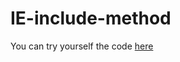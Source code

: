 # IE-include-method

You can try yourself the code [here](http://www.typescriptlang.org/play/#src=class%20ITM%20%7B%0D%0A%20%20%20%20private%20containing%3A%20any%3B%0D%0A%0D%0A%20%20%20%20constructor()%20%7B%0D%0A%20%20%20%20%20%20%20%20%2F%2Fcode%20goes%20here%0D%0A%20%20%20%20%7D%0D%0A%2F**%0D%0A%20*%20%5BbrowserDetect%20-%20This%20method%20is%20to%20know%20when%20the%20user%20is%20using%20Internet%20Explorer%5D%0D%0A%20*%2F%0D%0A%20%20%20%20private%20browserDetect()%20%7B%0D%0A%20%20%20%20%20%20%20%20if%20((navigator.userAgent.indexOf('Trident%2F7.0')%20%3E%200)%20%7C%7C%0D%0A%20%20%20%20%20%20%20%20%20%20%20%20(%2FMSIE%2010%2Fi.test(navigator.userAgent))%20%7C%7C%0D%0A%20%20%20%20%20%20%20%20%20%20%20%20%20%20%20%20(%2FMSIE%209%2Fi.test(navigator.userAgent)%20%7C%7C%0D%0A%20%20%20%20%20%20%20%20%20%20%20%20%20%20%20%20%20%20%20%20%2Frv%3A11.0%2Fi.test(navigator.userAgent)))%20%7B%0D%0A%20%20%20%20%20%20%20%20%20%20%20%20%20%20%20%20return%20true%0D%0A%20%20%20%20%20%20%20%20%20%20%20%20%7D%0D%0A%20%20%20%20%7D%0D%0A%0D%0A%2F**%0D%0A%20*%20%5BincludesToMatch%20-%20Depending%20on%20the%20browser%2C%20this%20method%20compares%20your%20variables%20using%20the%20include%20or%20the%20match%20Javascript%20function%2C%0D%0A%20*%20enabling%20it%20to%20work%20with%20the%20last%20breakthrough%20tecnologies%20of%20ES%5D%0D%0A%20*%2F%0D%0A%20%20%20%20public%20includesToMatch(variableToCompare%3A%20string%2C%20containing%3A%20Array%3Cstring%3E)%20%7B%0D%0A%20%20%20%20%20%20%20%20let%20variableToMatch%3A%20string%3B%0D%0A%20%20%20%20%20%20%20%20this.containing%20%3D%20containing%3B%0D%0A%20%20%20%20%20%20%20%20for%20(let%20i%20%3D%200%3B%20i%20%3C%20containing.length%3B%20i%2B%2B)%20%7B%0D%0A%20%20%20%20%20%20%20%20%20%20%20%20if%20(i%20%3D%3D%3D%200)%20%7B%0D%0A%20%20%20%20%20%20%20%20%20%20%20%20%20%20%20%20variableToMatch%20%3D%20containing%5Bi%5D%3B%0D%0A%20%20%20%20%20%20%20%20%20%20%20%20%7D%20else%20%7B%0D%0A%20%20%20%20%20%20%20%20%20%20%20%20%20%20%20%20variableToMatch%20%3D%20variableToMatch%20%2B%20'%7C'%20%2B%20containing%5Bi%5D%3B%0D%0A%20%20%20%20%20%20%20%20%20%20%20%20%7D%0D%0A%0D%0A%20%20%20%20%20%20%20%20%20%20%20%20if%20(this.browserDetect())%20%7B%0D%0A%20%20%20%20%20%20%20%20%20%20%20%20%20%20%20%20if%20(variableToCompare.match('%2F%5E'%20%2B%20variableToMatch%20%2B%20'%24%2F'))%20%7B%0D%0A%20%20%20%20%20%20%20%20%20%20%20%20%20%20%20%20%20%20%20%20alert('true')%3B%0D%0A%20%20%20%20%20%20%20%20%20%20%20%20%20%20%20%20%20%20%20%20return%20true%3B%0D%0A%20%20%20%20%20%20%20%20%20%20%20%20%20%20%20%20%7D%3B%0D%0A%20%20%20%20%20%20%20%20%20%20%20%20%7D%0D%0A%0D%0A%20%20%20%20%20%20%20%20%20%20%20%20if%20(this.containing.includes(variableToCompare))%20%7B%0D%0A%20%20%20%20%20%20%20%20%20%20%20%20%20%20%20%20alert('true')%3B%0D%0A%20%20%20%20%20%20%20%20%20%20%20%20%20%20%20%20return%20true%3B%0D%0A%20%20%20%20%20%20%20%20%20%20%20%20%7D%3B%0D%0A%20%20%20%20%20%20%20%20%20%20%20%20alert('false')%3B%0D%0A%20%20%20%20%20%20%20%20%20%20%20%20return%20false%3B%0D%0A%20%20%20%20%20%20%20%20%7D%0D%0A%20%20%20%20%7D%0D%0A%7D%0D%0A%0D%0Alet%20test%20%3D%20new%20ITM()%3B%0D%0A%0D%0A%0D%0Alet%20button%20%3D%20document.createElement('button')%3B%0D%0Abutton.textContent%20%3D%20%22Test%20me%22%3B%0D%0Abutton.onclick%20%3D%20function()%20%7B%0D%0A%20%20%20%20test.includesToMatch(%22skew%22%2C%20%5B'translate'%2C%20'rotate'%2C%20'skew'%5D)%3B%0D%0A%7D%0D%0A%0D%0Adocument.body.appendChild(button)%3B)
